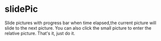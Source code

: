 # slidePic
Slide pictures with progress bar
when time elapsed,the current picture will slide to the next picture.
You can also click the small picture to enter the relative picture.
That's it, just do it.
